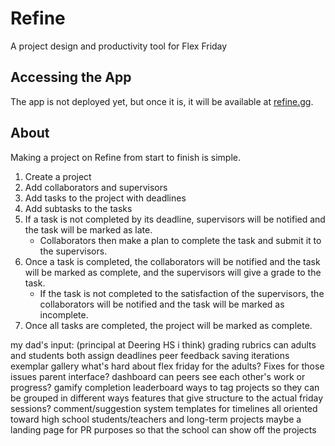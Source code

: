 # Refine

A project design and productivity tool for Flex Friday

## Accessing the App

The app is not deployed yet, but once it is, it will be available at [refine.gg](https://refine.gg).

## About

Making a project on Refine from start to finish is simple.

1. Create a project
2. Add collaborators and supervisors
3. Add tasks to the project with deadlines
4. Add subtasks to the tasks
5. If a task is not completed by its deadline, supervisors will be notified and the task will be marked as late.
   - Collaborators then make a plan to complete the task and submit it to the supervisors.
6. Once a task is completed, the collaborators will be notified and the task will be marked as complete, and the supervisors will give a grade to the task.
   - If the task is not completed to the satisfaction of the supervisors, the collaborators will be notified and the task will be marked as incomplete.
7. Once all tasks are completed, the project will be marked as complete.


my dad's input: (principal at Deering HS i think)
grading rubrics
can adults and students both assign deadlines
peer feedback
saving iterations
exemplar gallery
what's hard about flex friday for the adults? Fixes for those issues
parent interface?
dashboard
can peers see each other's work or progress?
gamify completion leaderboard
ways to tag projects so they can be grouped in different ways
features that give structure to the actual friday sessions?
comment/suggestion system
templates for timelines
all oriented toward high school students/teachers and long-term projects
maybe a landing page for PR purposes so that the school can show off the projects
